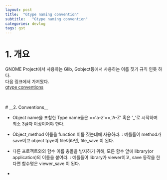 ```yaml
---
layout: post
title:  "Gtype naming convention"
subtitle:   "Gtype naming convention"
categories: devlog
tags: gst
---
```


# __1. 개요__

GNOME Project에서 사용하는 Glib, Gobject등에서 사용하는 이름 짓기 규칙 인듯 하다.  
다음 링크에서 가져왔다.  
[gtype conventions](https://developer.gnome.org/gobject/stable/gtype-conventions.html)

<br>
<br>
# __2. Conventions__

- Object name을 포함한 Type name들은 =='a-z'==,'A-Z' 혹은 '_'로 시작하며 최소 3글자 이상이어야 한다.  

- Object_method 이름을 function 이름 짓는데에 사용하라. : 예를들어 method가 save이고 object tpye이 file이라면, file_save 이 된다.  

- 다른 프로젝트와의 함수 이름 충돌을 방지하기 위해, 모든 함수 앞에 library(or application)의 이름을 붙여라. : 예를들어 library가 viewer이고, save 동작을 한다면 함수명은 viewer_save 이 된다.

- 
<br>

